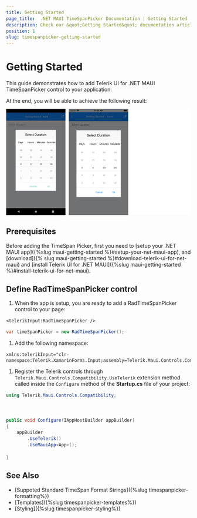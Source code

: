 ```yaml
---
title: Getting Started
page_title:  .NET MAUI TimeSpanPicker Documentation | Getting Started
description: Check our &quot;Getting Started&quot; documentation article for Telerik TimeSpanPicker for .NET MAUI.
position: 1
slug: timespanpicker-getting-started
---
```


# Getting Started

This guide demonstrates how to add Telerik UI for .NET MAUI TimeSpanPicker control to your application.

At the end, you will be able to achieve the following result:

![TimeSpan Picker for .NeT MAUI](images/timespanpicker_getting_started.png)

## Prerequisites

Before adding the TimeSpan Picker, first you need to [setup your .NET MAUI app]({%slug maui-getting-started %}#setup-your-net-maui-app), and [download]({% slug maui-getting-started %}#download-telerik-ui-for-net-maui) and [install Telerik UI for .NET MAUI]({%slug maui-getting-started %}#install-telerik-ui-for-net-maui).

## Define RadTimeSpanPicker control

1. When the app is setup, you are ready to add a RadTimeSpanPicker control to your page:

 ```XAML
<telerikInput:RadTimeSpanPicker />
 ```
 ```C#
var timeSpanPicker = new RadTimeSpanPicker();
 ```

1. Add the following namespace:

 ```XAML
xmlns:telerikInput="clr-namespace:Telerik.XamarinForms.Input;assembly=Telerik.Maui.Controls.Compatibility"  
 ```

1. Register the Telerik controls through `Telerik.Maui.Controls.Compatibility.UseTelerik` extension method called inside the `Configure` method of the **Startup.cs** file of your project:

```C#
using Telerik.Maui.Controls.Compatibility;

 

public void Configure(IAppHostBuilder appBuilder)
{
    appBuilder        
        .UseTelerik()
        .UseMauiApp<App>();
        
}              
```

## See Also

- [Suppoted Standard TimeSpan Format Strings]({%slug timespanpicker-formatting%})
- [Templates]({%slug timespanpicker-templates%})
- [Styling]({%slug timespanpicker-styling%})

